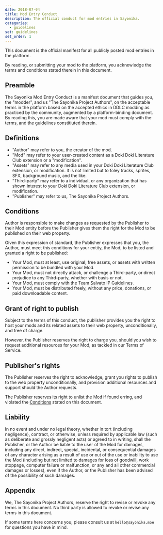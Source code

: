 ```yaml
---
date: 2018-07-04
title: Mod Entry Conduct
description: The official conduct for mod entries in Sayonika.
categories:
  - guidelines
set: guidelines
set_order: 1
---
```


This document is the official manifest for all publicly posted mod entries in the platform.

By reading, or submitting your mod to the platform, you acknowledge the terms and conditions
stated therein in this document.

## Preamble

The Sayonika Mod Entry Conduct is a manifest document that guides you, the "modder", and us "The Sayonika Project Authors", on the acceptable terms in the platform based on the accepted ethics in DDLC modding as practiced by the community, augmented by a platform-binding document. By reading this, you are made aware that your mod must comply with the terms, and the guidelines constitiuted therein.

## Definitions

- "Author" may refer to you, the creator of the mod.
- "Mod" may refer to your user-created content as a Doki Doki Literature Club extension or a "modification".
- "Assets" may refer to any media used in your Doki Doki Literature Club extension, or modification. It is not limited but to foley tracks, sprites, SFX, background music, and the like.
- "Third-party" may refer to a individual, or any organization that has shown interest to your Doki Doki Literature Club extension, or modification.
- "Publisher" may refer to us, The Sayonika Project Authors.

## Conditions

Author is responsible to make changes as requested by the Publisher to their Mod entity before the Publisher gives them the right for the Mod to be published on their web property.

Given this expression of standard, the Publisher expresses that you, the Author, must meet this conditions for your entity, the Mod, to be listed and granted a right to be published:

- Your Mod, must at least, use original, free assets, or assets with written permission to be bundled with your Mod.
- Your Mod, must not directly attack, or challenge a Third-party, or direct prejudice to any Third-party, whether with basis or not.
- Your Mod, must comply with the [Team Salvato IP Guidelines](https://teamsalvato.com/ip-guidelines/).
- Your Mod, must be distributed freely, without any price, donations, or paid downloadable content.

## Grant of right to publish

Subject to the terms of this conduct, the publisher provides you the right to host your mods and its related assets to their web property, unconditionally, and free of charge.

However, the Publisher reserves the right to charge you, should you wish to request additional resources for your Mod, as tackled in our Terms of Service.

## Publisher's rights

The Publisher reserves the right to acknowledge, grant you rights to publish to the web property unconditionally, and provision additional resources and support should the Author requests.

The Publisher reserves its right to unlist the Mod if found erring, and violated the [Conditions](#conditions) stated on this document.

## Liability

In no event and under no legal theory, whether in tort (including negligence), contract, or otherwise, unless required by applicable law (such as deliberate and grossly negligent acts) or agreed to in writing, shall the Publisher, or the Author be liable to the user of the Mod for damages, including any direct, indirect, special, incidental, or consequential damages of any character arising as a result of use or out of the use or inability to use the Mod (including but not limited to damages for loss of goodwill, work stoppage, computer failure or malfunction, or any and all other commercial damages or losses), even if the Author, or the Publisher has been advised of the possibility of such damages.

## Appendix

We, The Sayonika Project Authors, reserve the right to revise or revoke any terms in this document.
No third party is allowed to revoke or revise any terms in this document. 

If some terms here concerns you, please consult us at `hello@sayonika.moe` for questions you have in mind.
